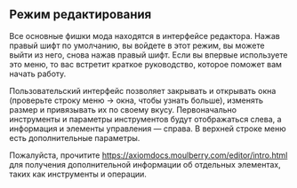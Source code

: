 ## Режим редактирования ##

Все основные фишки мода находятся в интерфейсе редактора.
Нажав правый шифт по умолчанию, вы войдете в этот режим, вы можете выйти из него, снова нажав правый шифт. 
Если вы впервые используете это меню, то  вас встретит краткое руководство, которое поможет вам начать работу. 

Пользовательский интерфейс позволяет закрывать и открывать окна (проверьте строку меню -> окна, чтобы узнать больше), изменять размер и привязывать их по своему вкусу. 
Первоначально инструменты и параметры инструментов будут отображаться слева, а информация и элементы управления — справа. 
В верхней строке меню есть дополнительные параметры.

Пожалуйста, прочитите https://axiomdocs.moulberry.com/editor/intro.html для получения дополнительной информации об отдельных элементах, таких как инструменты и операции.
